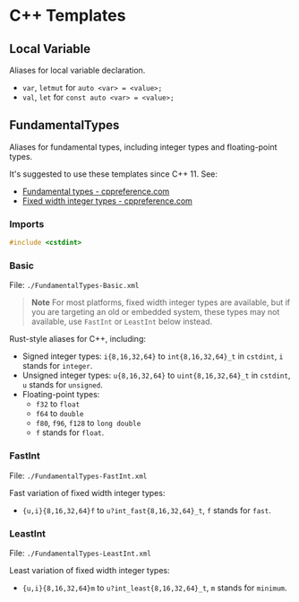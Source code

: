 # C++ Templates

## Local Variable

Aliases for local variable declaration.

- `var`, `letmut` for `auto <var> = <value>;`
- `val`, `let` for `const auto <var> = <value>;`

## FundamentalTypes

Aliases for fundamental types, including integer types and floating-point types.

It's suggested to use these templates since C++ 11. See:

- [Fundamental types - cppreference.com](https://en.cppreference.com/w/cpp/language/types)
- [Fixed width integer types - cppreference.com](https://en.cppreference.com/w/cpp/types/integer)

### Imports

```c++
#include <cstdint>
```

### Basic

File: `./FundamentalTypes-Basic.xml`

> **Note**
> For most platforms, fixed width integer types are available,
> but if you are targeting an old or embedded system, 
> these types may not available,
> use `FastInt` or `LeastInt` below instead.


Rust-style aliases for C++, including:

- Signed integer types: `i{8,16,32,64}` to `int{8,16,32,64}_t` 
in `cstdint`, `i` stands for `integer`.
- Unsigned integer types: `u{8,16,32,64}` to `uint{8,16,32,64}_t`
in `cstdint`, `u` stands for `unsigned`.
- Floating-point types:
    - `f32` to `float`
    - `f64` to `double`
    - `f80`, `f96`, `f128` to `long double`
    - `f` stands for `float`.

### FastInt

File: `./FundamentalTypes-FastInt.xml`

Fast variation of fixed width integer types:

- `{u,i}{8,16,32,64}f` to `u?int_fast{8,16,32,64}_t`,
`f` stands for `fast`.

### LeastInt

File: `./FundamentalTypes-LeastInt.xml`

Least variation of fixed width integer types:

- `{u,i}{8,16,32,64}m` to `u?int_least{8,16,32,64}_t`,
`m` stands for `minimum`.
